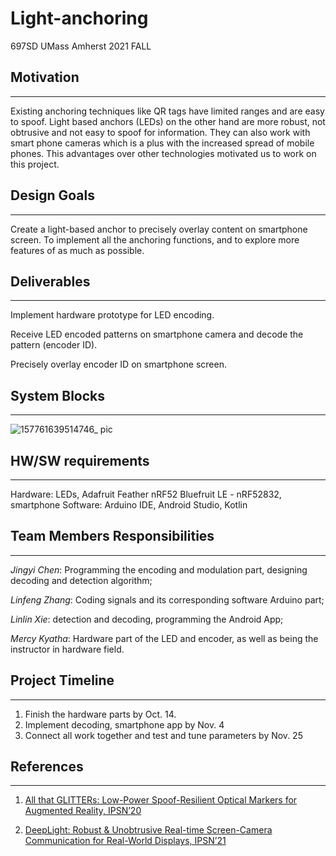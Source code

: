 # Light-anchoring
697SD UMass Amherst 2021 FALL



## Motivation
--------
Existing anchoring techniques like QR tags have limited ranges and are easy to spoof. Light based anchors (LEDs) on the other hand are more robust, not obtrusive and not easy to spoof for information. They can also work with smart phone cameras which is a plus with the increased spread of mobile phones. This advantages over other technologies motivated us to work on this project.

## Design Goals
--------
Create a light-based anchor to precisely overlay content on smartphone screen.
To implement all the anchoring functions, and to explore more features of as much as possible.

## Deliverables
--------
Implement hardware prototype for LED encoding.

Receive LED encoded patterns on smartphone camera and decode the pattern (encoder ID).

Precisely overlay encoder ID on smartphone screen.

## System Blocks
--------
![157761639514746_ pic](https://user-images.githubusercontent.com/50798240/146076767-48db1539-90ec-496c-bad4-c9436eb7f591.jpg)


## HW/SW requirements
--------
Hardware: LEDs, Adafruit Feather nRF52 Bluefruit LE - nRF52832, smartphone
Software: Arduino IDE, Android Studio, Kotlin

## Team Members Responsibilities
--------
*Jingyi Chen*: Programming the encoding and modulation part, designing decoding and detection algorithm;   

*Linfeng Zhang*:  Coding signals and its corresponding software Arduino part;   

*Linlin Xie*: detection and decoding, programming the Android App;   

*Mercy Kyatha*: Hardware part of the LED and encoder, as well as being the instructor in hardware field.   


## Project Timeline
--------
1. Finish the hardware parts by Oct. 14.
2. Implement decoding, smartphone app by Nov. 4
3. Connect all work together and test and tune parameters by Nov. 25

## References
--------
1. [All that GLITTERs: Low-Power Spoof-Resilient Optical Markers for Augmented Reality, IPSN’20](https://users.ece.cmu.edu/~vsekar/assets/pdf/ipsn20_glitter.pdf)

2. [DeepLight: Robust & Unobtrusive Real-time Screen-Camera Communication for Real-World Displays, IPSN’21](https://arxiv.org/pdf/2105.05092.pdf)
